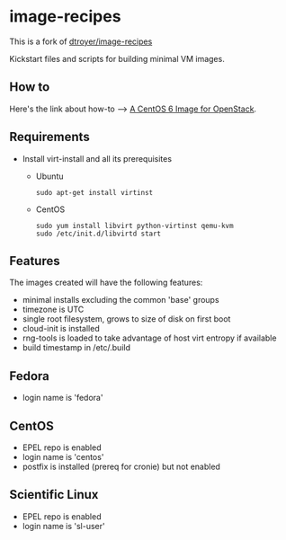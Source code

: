 image-recipes
=============

This is a fork of [dtroyer/image-recipes](https://github.com/dtroyer/image-recipes)

Kickstart files and scripts for building minimal VM images.

How to
------
Here's the link about how-to --> [A CentOS 6 Image for OpenStack](http://hackstack.org/x/blog/2013/04/25/a-centos-6-image-for-openstack/).

Requirements
------------
* Install virt-install and all its prerequisites
  * Ubuntu

    ```
    sudo apt-get install virtinst
    ```
  * CentOS

    ```
    sudo yum install libvirt python-virtinst qemu-kvm
    sudo /etc/init.d/libvirtd start
    ```

Features
--------

The images created will have the following features:
* minimal installs excluding the common 'base' groups
* timezone is UTC
* single root filesystem, grows to size of disk on first boot
* cloud-init is installed
* rng-tools is loaded to take advantage of host virt entropy if available
* build timestamp in /etc/.build

Fedora
------
* login name is 'fedora'

CentOS
------
* EPEL repo is enabled
* login name is 'centos'
* postfix is installed (prereq for cronie) but not enabled

Scientific Linux
----------------
* EPEL repo is enabled
* login name is 'sl-user'
